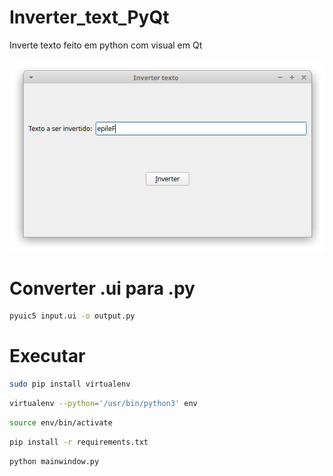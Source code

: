 # Inverter_text_PyQt
Inverte texto feito em python com visual em Qt

![Imagem do programinha](https://github.com/Felipebros/Inverter_text_PyQt/blob/master/Captura%20de%20tela_2020-06-24_11-17-39.png)

# Converter .ui para .py
```bash
pyuic5 input.ui -o output.py
```

# Executar
```bash
sudo pip install virtualenv
```
```bash
virtualenv --python='/usr/bin/python3' env
```
```bash
source env/bin/activate
```
```bash
pip install -r requirements.txt
```
```bash
python mainwindow.py
```
